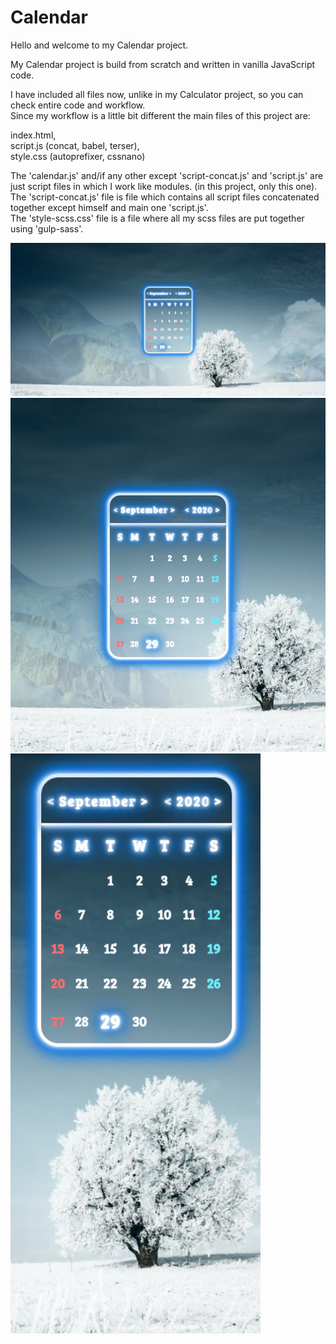 # Calendar

Hello and welcome to my Calendar project.

My Calendar project is build from scratch and written in vanilla JavaScript code.

I have included all files now, unlike in my Calculator project, so you can check entire code and workflow.<br>
Since my workflow is a little bit different the main files of this project are:<br>

index.html,<br>
script.js (concat, babel, terser),<br> 
style.css (autoprefixer, cssnano)<br> 

The 'calendar.js' and/if any other except 'script-concat.js' and 'script.js' are just script files in which I work like modules. (in this project, only this one).<br>
The 'script-concat.js' file is file which contains all script files concatenated together except himself and main one 'script.js'.<br>
The 'style-scss.css' file is a file where all my scss files are put together using 'gulp-sass'.

<img src="Calendar-desktop.png" width="800">
<img src="Calendar-tablet.png" width="600">
<img src="Calendar-mobile.png" width="400">

